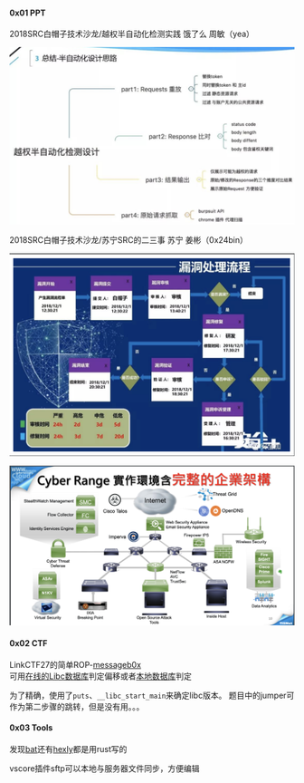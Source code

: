 #### 0x01 PPT

2018SRC白帽子技术沙龙/越权半自动化检测实践 饿了么 周敏（yea）

![Privilege](https://github.com/D4rkD0g/2019_Recoder/blob/master/01.January/2019-01-14/Privilege.png?raw=true)

2018SRC白帽子技术沙龙/苏宁SRC的二三事 苏宁 姜彬（0x24bin）

![VulnProcess](https://github.com/D4rkD0g/2019_Recoder/blob/master/01.January/2019-01-14/VulnProcess.png?raw=true)

![CyberRange](https://github.com/D4rkD0g/2019_Recoder/blob/master/01.January/2019-01-14/CyberRange.png?raw=true)

#### 0x02 CTF

LinkCTF27的简单ROP-[messageb0x](https://github.com/D4rkD0g/REPL/tree/master/ROP/LinkCTF27-messageb0x
)  
可用[在线的Libc数据库](https://libc.blukat.me)判定偏移或者[本地数据库](https://github.com/lieanu/LibcSearcher)判定  

为了精确，使用了`puts`、`__libc_start_main`来确定libc版本。
题目中的jumper可作为第二步骤的跳转，但是没有用。。。

#### 0x03 Tools

发现[bat](https://github.com/sharkdp/bat)还有[hexly](https://github.com/sharkdp/hexyl)都是用rust写的

vscore插件sftp可以本地与服务器文件同步，方便编辑